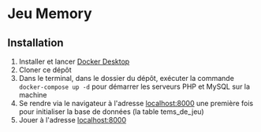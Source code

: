 # Jeu Memory

## Installation

1. Installer et lancer [Docker Desktop](https://www.docker.com/products/docker-desktop)
2. Cloner ce dépôt
3. Dans le terminal, dans le dossier du dépôt, exécuter la commande `docker-compose up -d` pour démarrer les serveurs PHP et MySQL sur la machine
4. Se rendre via le navigateur à l'adresse [localhost:8000](http://localhost:8080) une première fois pour initialiser la base de données (la table tems_de_jeu)
5. Jouer à l'adresse [localhost:8000](http://localhost:8080)
